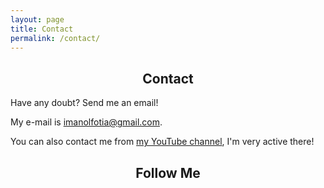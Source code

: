 ```yaml
---
layout: page
title: Contact
permalink: /contact/
---
```


<h2><center>Contact</center></h2>

Have any doubt? Send me an email!

My e-mail is <eps>[imanolfotia@gmail.com](mailto:imanolfotia@gmail.com)</eps>.

You can also contact me from <eps>[my YouTube channel](https://www.youtube.com/user/imanolfotia)</eps>, I'm very active there!

<h2><center>Follow Me</center></h2>

<center>
<a href="https://facebook.com/Imanol.Fotia" class="fa fa-facebook" style="font-size:30px;text-align: center;"></a>
<a href="https://youtube.com/imanolfotia" class="fa fa-youtube" style="font-size:30px;text-align: center;"></a>
<a href="https://steamcommunity.com/id/difima/" class="fa fa-steam" style="font-size:30px;text-align: center;"></a> 
<a href="https://instagram.com/imanolfotia/" class="fa fa-instagram" style="font-size:30px;text-align: center;"></a>  
<a href="https://twitter.com/ImanolFotia" class="fa fa-twitter" style="font-size:30px;text-align: center;"></a>
<a href="https://www.linkedin.com/in/imanol-fotia-b09639b5/" class="fa fa-google" style="font-size:30px;text-align: center;"></a>
<a href="https://plus.google.com/+ImanolFotia" class="fa fa-linkedin" style="font-size:30px;text-align: center;"></a>
</center>